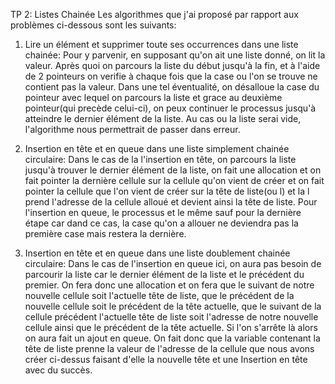 TP 2: Listes Chainée 
Les algorithmes que j'ai proposé par rapport 
aux problèmes ci-dessous sont les suivants:

1) Lire un élément et supprimer toute ses occurrences
dans une liste chainée: Pour y parvenir, en supposant
qu'on ait une liste donné, on lit la valeur. Après
quoi on parcours la liste du début jusqu'à la fin, et
à l'aide de 2 pointeurs on verifie à chaque fois que
la case ou l'on se trouve ne contient pas la valeur.
Dans une tel éventualité, on désalloue la case du pointeur
avec lequel on parcours la liste et grace au deuxième
pointeur(qui precède celui-ci), on peux continuer le
processus jusqu'à atteindre le dernier élément de la
liste. Au cas ou la liste serai vide, l'algorithme nous
permettrait de passer dans erreur.

2) Insertion en tête et en queue dans une liste simplement
chainée circulaire: Dans le cas de la l'insertion en tête,
on parcours la liste jusqu'à trouver le dernier élément
de la liste, on fait une allocation et on fait pointer la
dernière cellule sur la cellule qu'on vient de créer
et on fait pointer la cellule que l'on vient de créer sur
la tête de liste(ou l) et la l prend l'adresse de la cellule
alloué et devient ainsi la tête de liste. Pour l'insertion
en queue, le processus et le même sauf pour la dernière étape
car dand ce cas, la case qu'on a allouer ne deviendra pas la
première case mais restera la dernière.

3) Insertion en tête et en queue dans une liste doublement
chainée circulaire: Dans le cas de l'insertion en queue ici,
on aura pas besoin de parcourir la liste car le dernier
élément de la liste et le précédent du premier. On fera donc
une allocation et on fera que le suivant de notre nouvelle
cellule soit l'actuelle tête de liste, que le précédent de
la nouvelle cellule soit le précédent de la tête actuelle, que
le suivant de la cellule précédent l'actuelle tête de liste soit
l'adresse de notre nouvelle cellule ainsi que le précédent de
la tête actuelle. Si l'on s'arrête là alors on aura fait
un ajout en queue. On fait donc que la variable contenant la
tête de liste prenne la valeur de l'adresse de la cellule
que nous avons créer ci-dessus faisant d'elle la nouvelle tête
et une Insertion en tête avec du succès.
